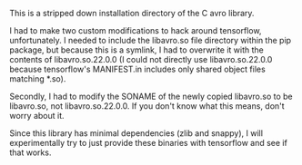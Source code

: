This is a stripped down installation directory of the C avro library.

I had to make two custom modifications to hack around tensorflow,
unfortunately. I needed to include the libavro.so file directory
within the pip package, but because this is a symlink, I had to
overwrite it with the contents of libavro.so.22.0.0 (I could not
directly use libavro.so.22.0.0 because tensorflow's MANIFEST.in
includes only shared object files matching *.so).

Secondly, I had to modify the SONAME of the newly copied libavro.so to
be libavro.so, not libavro.so.22.0.0. If you don't know what this
means, don't worry about it.

Since this library has minimal dependencies (zlib and snappy), I will
experimentally try to just provide these binaries with tensorflow and
see if that works.